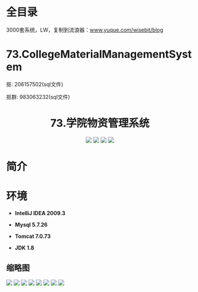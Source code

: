 # 全目录

3000套系统，LW，复制到流浪器：www.yuque.com/wisebit/blog

# 73.CollegeMaterialManagementSystem

<p>抠: 206157502(sql文件)</p>
<p>抠群: 983063232(sql文件)</p>

<p><h1 align="center">73.学院物资管理系统</h1></p>


<p align="center">
	<img src="https://img.shields.io/badge/jdk-1.8-orange.svg"/>
    <img src="https://img.shields.io/badge/spring-5.x-lightgrey.svg"/>
    <img src="https://img.shields.io/badge/springmvc-3.x-blue.svg"/>
    <img src="https://img.shields.io/badge/mybatis-3.x-yellow.svg"/>
</p>

# 简介



# 环境

- <b>IntelliJ IDEA 2009.3</b>

- <b>Mysql 5.7.26</b>

- <b>Tomcat 7.0.73</b>

- <b>JDK 1.8</b>




## 缩略图

![](https://bitwise.oss-cn-heyuan.aliyuncs.com/2024/9/10/ff46747b-a645-409f-8e61-8bd13ee2078d.png)
![](https://bitwise.oss-cn-heyuan.aliyuncs.com/2024/9/10/46214c99-fdf1-40f5-bb23-1cbe8094a83c.png)
![](https://bitwise.oss-cn-heyuan.aliyuncs.com/2024/9/10/f6f069a0-339a-4430-81a6-5ce0aa165058.png)
![](https://bitwise.oss-cn-heyuan.aliyuncs.com/2024/9/10/8ad75c42-13c2-467a-b94e-5e5be63bacfc.png)
![](https://bitwise.oss-cn-heyuan.aliyuncs.com/2024/9/10/d0c3b0f3-b858-4ff2-8683-3b9a17c078c8.png)
![](https://bitwise.oss-cn-heyuan.aliyuncs.com/2024/9/10/f83961a4-5be5-4696-914d-d61a9a3b12d0.png)
![](https://bitwise.oss-cn-heyuan.aliyuncs.com/2024/9/10/55dfbbad-c48a-4961-8196-4547c583406f.png)
![](https://bitwise.oss-cn-heyuan.aliyuncs.com/2024/9/10/06ff7298-2135-4bff-8508-998d889ba159.png)



